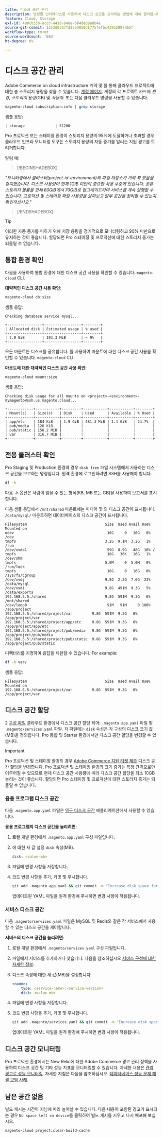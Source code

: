 ```yaml
---
title: 디스크 공간 관리
description: 명령줄 인터페이스를 사용하여 디스크 공간을 관리하는 방법에 대해 알아봅니다.
feature: Cloud, Storage
exl-id: 480cb33b-ac83-441d-946e-5b4de09ad84e
source-git-commit: 1253d8357fd2554050d1775fefbc420a2097db5f
workflow-type: tm+mt
source-wordcount: '693'
ht-degree: 0%

---
```


# 디스크 공간 관리

Adobe Commerce on cloud infrastructure 계약 및 를 통해 클라우드 프로젝트에 대한 총 스토리지 용량을 찾을 수 있습니다. [계정 페이지](https://accounts.magento.cloud/user). 계정의 각 프로젝트 카드에 _환경_, _스토리지_ 용량(GB) 및 _사용자_. 또는 다음 클라우드 명령을 사용할 수 있습니다.

```bash
magento-cloud subscription:info | grep storage
```

샘플 응답:

```terminal
| storage              | 51200
```

Pro 프로덕션 또는 스테이징 환경이 스토리지 용량의 95%에 도달하거나 초과할 경우 클라우드 인프라 모니터링 도구는 스토리지 용량의 자동 증가를 알리는 지원 경고를 트리거합니다.

알림 예:

>[!BEGINSHADEBOX]

_&quot;모니터링에서 클러스터(project-id-environment)의 파일 저장소가 거의 꽉 찼음을 감지했습니다. 디스크 사용량이 현재 1GiB 미만의 중요한 사용 수준에 있습니다. 공유 스토리지 볼륨을 현재 60GiB에서 70GiB로 업그레이드하여 서비스를 계속 실행할 수 있습니다. 프로덕션 및 스테이징 파일 사용량을 살펴보고 일부 공간을 정리할 수 있는지 확인하십시오.&quot;_

>[!ENDSHADEBOX]

>[!TIP]
>
>이러한 자동 증가를 피하기 위해 저장 용량을 정기적으로 모니터링하고 90% 미만으로 유지하는 것이 좋습니다. 할당되면 Pro 스테이징 및 프로덕션에 대한 스토리지 증가는 되돌릴 수 없습니다.

## 통합 환경 확인

다음을 사용하여 통합 환경에 대한 디스크 공간 사용을 확인할 수 있습니다. `magento-cloud` CLI.

**대략적인 디스크 공간 사용 확인**:

```bash
magento-cloud db:size
```

샘플 응답:

```terminal
Checking database service mysql...

+----------------+-----------------+--------+
| Allocated disk | Estimated usage | % used |
+----------------+-----------------+--------+
| 2.0 GiB        | 193.3 MiB       | ~ 9%   |
+----------------+-----------------+--------+
```

모든 마운트는 디스크를 공유합니다. 를 사용하여 마운트에 대한 디스크 공간 사용을 확인할 수 있습니다. `magento-cloud` CLI.

**마운트에 대한 대략적인 디스크 공간 사용 확인**:

```bash
magento-cloud mount:size
```

샘플 응답:

```terminal
Checking disk usage for all mounts on <project>-<environment>-mymagento@ssh.us.magento.cloud...

+------------+-----------+---------+-----------+-----------+--------+
| Mount(s)   | Size(s)   | Disk    | Used      | Available | % Used |
+------------+-----------+---------+-----------+-----------+--------+
| app/etc    | 184 KiB   | 1.9 GiB | 481.3 MiB | 1.4 GiB   | 24.7%  |
| pub/media  | 128 KiB   |         |           |           |        |
| pub/static | 158.2 MiB |         |           |           |        |
| var        | 316.7 MiB |         |           |           |        |
+------------+-----------+---------+-----------+-----------+--------+
```

## 전용 클러스터 확인

Pro Staging 및 Production 환경의 경우 `disk free` 파일 시스템에서 사용하는 디스크 공간을 보고하는 명령입니다. 원격 환경에 로그인하려면 SSH를 사용해야 합니다.

```bash
df -h
```

다음 `-h` 옵션은 사람이 읽을 수 있는 형식(KB, MB 또는 GB)을 사용하여 보고서를 표시합니다.

다음 샘플 응답에서 `/mnt/shared` 마운트에는 미디어 및 의 디스크 공간이 표시됩니다. `/data/mysql/` 마운트하면 데이터베이스의 디스크 공간이 표시됩니다.

```terminal
Filesystem                                    Size  Used Avail Use% Mounted on
udev                                           16G     0   16G   0% /dev
tmpfs                                         3.2G  9.1M  3.2G   1% /run
/dev/xvda1                                     59G  8.9G   48G  16% /
tmpfs                                          16G   36K   16G   1% /dev/shm
tmpfs                                         5.0M     0  5.0M   0% /run/lock
tmpfs                                          16G     0   16G   0% /sys/fs/cgroup
/dev/xvdj                                     9.8G  2.3G  7.6G  23% /data/mysql
/dev/xvdi                                     9.8G  491M  9.3G   5% /data/exports
192.168.5.5:/shared                           9.8G  591M  9.3G   6% /mnt/shared
/dev/loop0                                     91M   91M     0 100% /app/project
192.168.5.5:/shared/project/var         9.8G  591M  9.3G   6% /app/project/var
192.168.5.5:/shared/project/app/etc     9.8G  591M  9.3G   6% /app/project/app/etc
192.168.5.5:/shared/project/pub/media   9.8G  591M  9.3G   6% /app/project/pub/media
192.168.5.5:/shared/project/pub/static  9.8G  591M  9.3G   6% /app/project/pub/static
```

디렉터리를 지정하여 응답을 제한할 수 있습니다. For example:

```bash
df -h var/
```

샘플 응답:

```terminal
Filesystem                                    Size  Used Avail Use% Mounted on
192.168.5.5:/shared/project/var         9.8G  591M  9.3G   6% /app/project/var
```

## 디스크 공간 할당

2 [구성 파일](../environment/overview.md) 클라우드 환경에서 디스크 공간 할당 제어: `.magento.app.yaml` 파일 및 `.magento/services.yaml` 파일. 각 파일에는 `disk` 속성은 각 구성의 디스크 크기 값(MB)을 정의합니다. Pro 통합 및 Starter 환경에서만 디스크 공간 할당을 변경할 수 있습니다.

>[!IMPORTANT]
>
>Pro 프로덕션 및 스테이징 환경의 경우 [Adobe Commerce 지원 티켓 제출](https://experienceleague.adobe.com/docs/commerce-knowledge-base/kb/help-center-guide/magento-help-center-user-guide.html#submit-ticket) 디스크 공간 할당을 변경합니다. Pro 프로덕션 및 스테이징 환경의 크기 증가는 특정 간격으로만 이루어질 수 있으므로 현재 디스크 공간 사용량에 따라 디스크 공간 할당을 최소 10GB 늘리는 것이 좋습니다. 할당되면 Pro 스테이징 및 프로덕션에 대한 스토리지 증가는 되돌릴 수 없습니다.

### 응용 프로그램 디스크 공간

다음 `.magento.app.yaml` 파일은 [영구 디스크 공간](../application/properties.md#disk) 애플리케이션에서 사용할 수 있습니다.

**응용 프로그램의 디스크 공간을 늘리려면**:

1. 로컬 개발 환경에서 `.magento.app.yaml` 구성 파일입니다.

1. 에 대한 새 값 설정 `disk` 속성(MB).

   ```yaml
   disk: <value-mb>
   ```

1. 파일에 변경 사항을 저장합니다.

1. 코드 변경 사항을 추가, 커밋 및 푸시합니다.

   ```bash
   git add .magento.app.yaml && git commit -m "Increase disk space for application" && git push origin <branch-name>
   ```

   업데이트된 YAML 파일을 원격 환경에 푸시하면 변경 사항이 적용됩니다.

### 서비스 디스크 공간

다음 `.magento/services.yaml` 파일은 MySQL 및 Redis와 같은 각 서비스에서 사용할 수 있는 디스크 공간을 제어합니다.

**서비스의 디스크 공간을 늘리려면**:

1. 로컬 개발 환경에서 `.magento/services.yaml` 구성 파일입니다.

1. 파일에서 서비스를 추가하거나 찾습니다. 다음을 참조하십시오 [서비스 구성에 대한 자세한 정보](../services/services-yaml.md).

1. 디스크 속성에 대한 새 값(MB)을 설정합니다.

   ```yaml
   <name>:
       type: <service-name>:<service-version>
       disk: <value-mb>
   ```

1. 파일에 변경 사항을 저장합니다.

1. 코드 변경 사항을 추가, 커밋 및 푸시합니다.

   ```bash
   git add .magento/services.yaml && git commit -m "Increase disk space for service" && git push origin <branch-name>
   ```

   업데이트된 YAML 파일을 원격 환경에 푸시하면 변경 사항이 적용됩니다.

## 디스크 공간 모니터링

Pro 프로덕션 환경에서는 New Relic에 대한 Adobe Commerce 경고 관리 정책을 사용하여 디스크 공간 및 기타 성능 지표를 모니터링할 수 있습니다. 자세한 내용은 [관리 경고로 성능 모니터링](../monitor/investigate-performance.md#monitor-performance-with-managed-alerts). 자세한 지침은 다음을 참조하십시오. [데이터베이스 성능 문제 해결 모범 사례](https://experienceleague.adobe.com/docs/commerce-operations/implementation-playbook/best-practices/maintenance/resolve-database-performance-issues.html).

## 남은 공간 없음

빌드 캐시는 시간이 지남에 따라 늘어날 수 있습니다. 다음 내용이 포함된 경고가 표시되는 경우 `No space left on device`를 클릭하여 빌드 캐시를 지우고 다시 배포해 보십시오.

```bash
magento-cloud project:clear-build-cache
```
